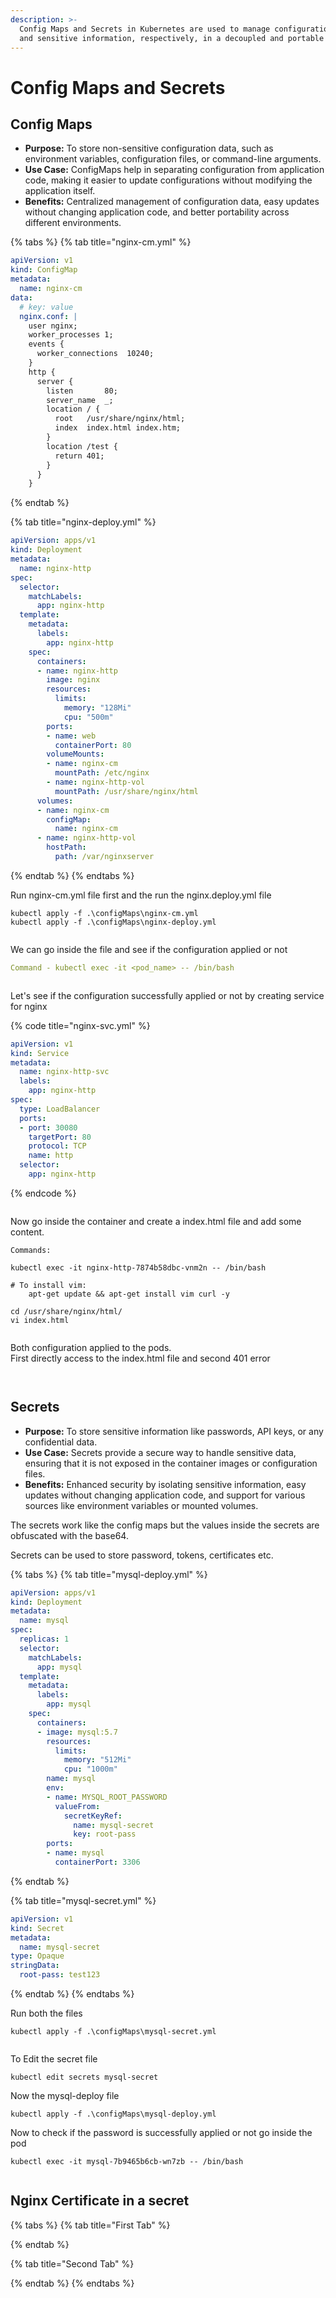 ```yaml
---
description: >-
  Config Maps and Secrets in Kubernetes are used to manage configuration data
  and sensitive information, respectively, in a decoupled and portable manner.
---
```


# Config Maps and Secrets

## Config Maps

* **Purpose:** To store non-sensitive configuration data, such as environment variables, configuration files, or command-line arguments.
* **Use Case:** ConfigMaps help in separating configuration from application code, making it easier to update configurations without modifying the application itself.
* **Benefits:** Centralized management of configuration data, easy updates without changing application code, and better portability across different environments.



{% tabs %}
{% tab title="nginx-cm.yml" %}
```yaml
apiVersion: v1
kind: ConfigMap
metadata:
  name: nginx-cm
data:
  # key: value
  nginx.conf: |
    user nginx;
    worker_processes 1;
    events {
      worker_connections  10240;
    }
    http {
      server {
        listen       80;
        server_name  _;
        location / {
          root   /usr/share/nginx/html;
          index  index.html index.htm;
        }
        location /test {
          return 401;
        }
      }
    }

```
{% endtab %}

{% tab title="nginx-deploy.yml" %}
```yaml
apiVersion: apps/v1
kind: Deployment
metadata:
  name: nginx-http
spec:
  selector:
    matchLabels:
      app: nginx-http
  template:
    metadata:
      labels:
        app: nginx-http
    spec:
      containers:
      - name: nginx-http
        image: nginx
        resources:
          limits:
            memory: "128Mi"
            cpu: "500m"
        ports:
        - name: web
          containerPort: 80
        volumeMounts:
        - name: nginx-cm
          mountPath: /etc/nginx
        - name: nginx-http-vol
          mountPath: /usr/share/nginx/html
      volumes:
      - name: nginx-cm
        configMap:
          name: nginx-cm
      - name: nginx-http-vol
        hostPath:
          path: /var/nginxserver
```
{% endtab %}
{% endtabs %}

Run nginx-cm.yml file first and the run the nginx.deploy.yml file

```
kubectl apply -f .\configMaps\nginx-cm.yml
kubectl apply -f .\configMaps\nginx-deploy.yml
```

<figure><img src="../.gitbook/assets/image (11).png" alt=""><figcaption></figcaption></figure>

We can go inside the file and see if the configuration applied or not

```yaml
Command - kubectl exec -it <pod_name> -- /bin/bash
```

<figure><img src="../.gitbook/assets/image (12).png" alt=""><figcaption></figcaption></figure>

Let's see if the configuration successfully applied or not by creating service for nginx

{% code title="nginx-svc.yml" %}
```yaml
apiVersion: v1
kind: Service
metadata:
  name: nginx-http-svc
  labels:
    app: nginx-http
spec:
  type: LoadBalancer
  ports:
  - port: 30080
    targetPort: 80
    protocol: TCP
    name: http
  selector:
    app: nginx-http
```
{% endcode %}

<figure><img src="../.gitbook/assets/image (13).png" alt=""><figcaption></figcaption></figure>

Now go inside the container and create a index.html file and add some content.

```
Commands:

kubectl exec -it nginx-http-7874b58dbc-vnm2n -- /bin/bash

# To install vim:
    apt-get update && apt-get install vim curl -y 

cd /usr/share/nginx/html/
vi index.html
```

<figure><img src="../.gitbook/assets/image (14).png" alt=""><figcaption></figcaption></figure>

Both configuration applied to the pods.\
First directly access to the index.html file and second 401 error

<figure><img src="../.gitbook/assets/image (15).png" alt=""><figcaption></figcaption></figure>

<figure><img src="../.gitbook/assets/image (16).png" alt=""><figcaption></figcaption></figure>

## Secrets

* **Purpose:** To store sensitive information like passwords, API keys, or any confidential data.
* **Use Case:** Secrets provide a secure way to handle sensitive data, ensuring that it is not exposed in the container images or configuration files.
* **Benefits:** Enhanced security by isolating sensitive information, easy updates without changing application code, and support for various sources like environment variables or mounted volumes.

The secrets work like the config maps but the values inside the secrets are obfuscated with the base64.&#x20;

Secrets can be used to store password, tokens, certificates etc.

{% tabs %}
{% tab title="mysql-deploy.yml" %}
```yaml
apiVersion: apps/v1
kind: Deployment
metadata:
  name: mysql
spec:
  replicas: 1
  selector:
    matchLabels:
      app: mysql
  template:
    metadata:
      labels:
        app: mysql
    spec:
      containers:
      - image: mysql:5.7
        resources:
          limits:
            memory: "512Mi"
            cpu: "1000m"
        name: mysql
        env:
        - name: MYSQL_ROOT_PASSWORD
          valueFrom:
            secretKeyRef:
              name: mysql-secret
              key: root-pass
        ports:
        - name: mysql
          containerPort: 3306
```
{% endtab %}

{% tab title="mysql-secret.yml" %}
```yaml
apiVersion: v1
kind: Secret
metadata:
  name: mysql-secret
type: Opaque
stringData:
  root-pass: test123
```
{% endtab %}
{% endtabs %}

Run both the files

```
kubectl apply -f .\configMaps\mysql-secret.yml
```

<figure><img src="../.gitbook/assets/image (8).png" alt=""><figcaption></figcaption></figure>

To Edit the secret file

```
kubectl edit secrets mysql-secret
```

Now the mysql-deploy file

```
kubectl apply -f .\configMaps\mysql-deploy.yml
```

Now to check if the password is successfully applied or not go inside the pod

```
kubectl exec -it mysql-7b9465b6cb-wn7zb -- /bin/bash
```

<figure><img src="../.gitbook/assets/image (7).png" alt=""><figcaption></figcaption></figure>

## Nginx Certificate in a secret

{% tabs %}
{% tab title="First Tab" %}

{% endtab %}

{% tab title="Second Tab" %}

{% endtab %}
{% endtabs %}



